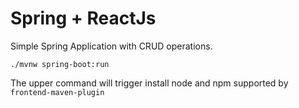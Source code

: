 # Spring + ReactJs

Simple Spring Application with CRUD operations.

`./mvnw spring-boot:run`

The upper command will trigger install node and npm supported by `frontend-maven-plugin`